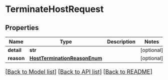 # TerminateHostRequest

## Properties
Name | Type | Description | Notes
------------ | ------------- | ------------- | -------------
**detail** | **str** |  | [optional] 
**reason** | [**HostTerminationReasonEnum**](HostTerminationReasonEnum.md) |  | [optional] 

[[Back to Model list]](../README.md#documentation-for-models) [[Back to API list]](../README.md#documentation-for-api-endpoints) [[Back to README]](../README.md)

<style>
     p, ul, ol, li { font-size: 18px !important;}
</style>


